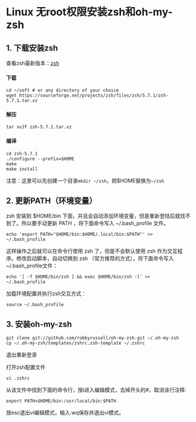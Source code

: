 # Linux 无root权限安装zsh和oh-my-zsh

## 1. 下载安装zsh
查看zsh最新版本：[zsh](http://zsh.sourceforge.net/Arc/source.html)

#### 下载
```
cd ~/soft # or any directory of your choice
wget https://sourceforge.net/projects/zsh/files/zsh/5.7.1/zsh-5.7.1.tar.xz
```
#### 解压
```
tar xvJf zsh-5.7.1.tar.xz
```
#### 编译
```
cd zsh-5.7.1
./configure --prefix=$HOME
make
make install
```
注意：这里可以先创建一个目录```mkdir ~/zsh```，把$HOME替换为```~/zsh```

## 2. 更新PATH（环境变量）
zsh 安装到 $HOME/bin 下面，并且会自动添加环境变量，但是重新登陆后就找不到了。所以要手动更新 PATH ，将下面命令写入 ~/.bash_profile 文件。
```
echo 'export PATH="$HOME/bin:$HOME/.local/bin:$PATH"' >> ~/.bash_profile
```
这样操作之后就可以在命令行使用 zsh 了，但是不会默认使用 zsh 作为交互程序。修改启动脚本，自动切换到 zsh （官方推荐的方式），将下面命令写入 ~/.bash_profile文件：
```
echo '[ -f $HOME/bin/zsh ] && exec $HOME/bin/zsh -l' >> ~/.bash_profile
```
加载环境配置并执行zsh交互方式：
```
source ~/.bash_profile
```

## 3. 安装oh-my-zsh
```
git clone git://github.com/robbyrussell/oh-my-zsh.git ~/.oh-my-zsh
cp ~/.oh-my-zsh/templates/zshrc.zsh-template ~/.zshrc
```
退出重新登录

打开zsh配置文件
```
vi .zshrc
```
从该文件中找到下面的命令行，按i进入编辑模式，去掉开头的#，取消该行注释:
```
export PATH=$HOME/bin:/usr/local/bin:$PATH
```
按esc退出vi编辑模式，输入:wq保存并退出vi模式。

